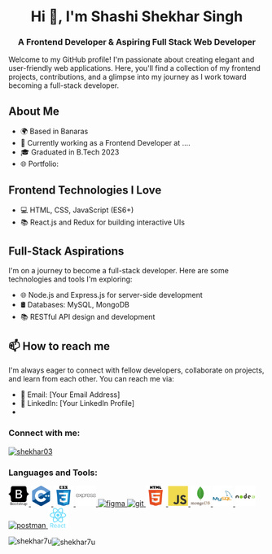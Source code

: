 <h1 align="center">Hi 👋, I'm Shashi Shekhar Singh</h1>
<h3 align="center">A Frontend Developer & Aspiring Full Stack Web Developer </h3>
Welcome to my GitHub profile! I'm passionate about creating elegant and user-friendly web applications. Here, you'll find a collection of my frontend projects, contributions, and a glimpse into my journey as I work toward becoming a full-stack developer.

## About Me
- 🌍 Based in Banaras
- 💼 Currently working as a Frontend Developer at ....
- 🎓 Graduated in B.Tech 2023
- 🌐 Portfolio: 

## Frontend Technologies I Love
- 💻 HTML, CSS, JavaScript (ES6+)
- 📚 React.js and Redux for building interactive UIs


## Full-Stack Aspirations
I'm on a journey to become a full-stack developer. Here are some technologies and tools I'm exploring:

- 🌐 Node.js and Express.js for server-side development
- 🛢️ Databases: MySQL, MongoDB
- 📚 RESTful API design and development


## 📫 How to reach me 
I'm always eager to connect with fellow developers, collaborate on projects, and learn from each other. You can reach me via:

- 📧 Email: [Your Email Address]
- 💼 LinkedIn: [Your LinkedIn Profile]
- 
<h3 align="left">Connect with me:</h3>
<p align="left">
<a href="https://linkedin.com/in/shekhar03" target="blank"><img align="center" src="https://raw.githubusercontent.com/rahuldkjain/github-profile-readme-generator/master/src/images/icons/Social/linked-in-alt.svg" alt="shekhar03" height="30" width="40" /></a>
</p>

<h3 align="left">Languages and Tools:</h3>
<p align="left"> <a href="https://getbootstrap.com" target="_blank" rel="noreferrer"> <img src="https://raw.githubusercontent.com/devicons/devicon/master/icons/bootstrap/bootstrap-plain-wordmark.svg" alt="bootstrap" width="40" height="40"/> </a> <a href="https://www.w3schools.com/cpp/" target="_blank" rel="noreferrer"> <img src="https://raw.githubusercontent.com/devicons/devicon/master/icons/cplusplus/cplusplus-original.svg" alt="cplusplus" width="40" height="40"/> </a> <a href="https://www.w3schools.com/css/" target="_blank" rel="noreferrer"> <img src="https://raw.githubusercontent.com/devicons/devicon/master/icons/css3/css3-original-wordmark.svg" alt="css3" width="40" height="40"/> </a> <a href="https://expressjs.com" target="_blank" rel="noreferrer"> <img src="https://raw.githubusercontent.com/devicons/devicon/master/icons/express/express-original-wordmark.svg" alt="express" width="40" height="40"/> </a> <a href="https://www.figma.com/" target="_blank" rel="noreferrer"> <img src="https://www.vectorlogo.zone/logos/figma/figma-icon.svg" alt="figma" width="40" height="40"/> </a> <a href="https://git-scm.com/" target="_blank" rel="noreferrer"> <img src="https://www.vectorlogo.zone/logos/git-scm/git-scm-icon.svg" alt="git" width="40" height="40"/> </a> <a href="https://www.w3.org/html/" target="_blank" rel="noreferrer"> <img src="https://raw.githubusercontent.com/devicons/devicon/master/icons/html5/html5-original-wordmark.svg" alt="html5" width="40" height="40"/> </a> <a href="https://developer.mozilla.org/en-US/docs/Web/JavaScript" target="_blank" rel="noreferrer"> <img src="https://raw.githubusercontent.com/devicons/devicon/master/icons/javascript/javascript-original.svg" alt="javascript" width="40" height="40"/> </a> <a href="https://www.mongodb.com/" target="_blank" rel="noreferrer"> <img src="https://raw.githubusercontent.com/devicons/devicon/master/icons/mongodb/mongodb-original-wordmark.svg" alt="mongodb" width="40" height="40"/> </a> <a href="https://www.mysql.com/" target="_blank" rel="noreferrer"> <img src="https://raw.githubusercontent.com/devicons/devicon/master/icons/mysql/mysql-original-wordmark.svg" alt="mysql" width="40" height="40"/> </a> <a href="https://nodejs.org" target="_blank" rel="noreferrer"> <img src="https://raw.githubusercontent.com/devicons/devicon/master/icons/nodejs/nodejs-original-wordmark.svg" alt="nodejs" width="40" height="40"/> </a> <a href="https://postman.com" target="_blank" rel="noreferrer"> <img src="https://www.vectorlogo.zone/logos/getpostman/getpostman-icon.svg" alt="postman" width="40" height="40"/> </a> <a href="https://reactjs.org/" target="_blank" rel="noreferrer"> <img src="https://raw.githubusercontent.com/devicons/devicon/master/icons/react/react-original-wordmark.svg" alt="react" width="40" height="40"/> </a> </p>

<p><img align="left" src="https://github-readme-stats.vercel.app/api/top-langs?username=shekhar7u&show_icons=true&locale=en&layout=compact" alt="shekhar7u" /></p>



<p><img align="center" src="https://github-readme-streak-stats.herokuapp.com/?user=shekhar7u&" alt="shekhar7u" /></p>
